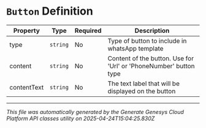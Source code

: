 # `Button` Definition

| Property | Type | Required | Description |
|----------|------|----------|-------------|
| type | `string` | No | Type of button to include in whatsApp template |
| content | `string` | No | Content of the button. Use for 'Url' or 'PhoneNumber' button type |
| contentText | `string` | No | The text label that will be displayed on the button |

---

*This file was automatically generated by the Generate Genesys Cloud Platform API classes utility on 2025-04-24T15:04:25.830Z*